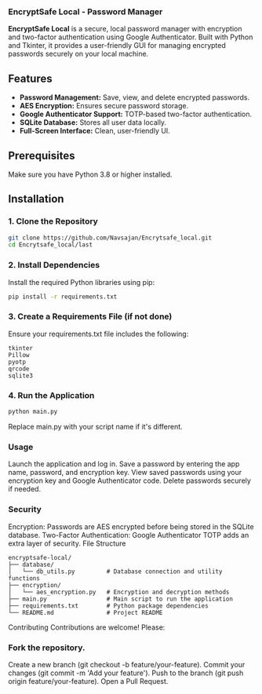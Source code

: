 ### EncryptSafe Local - Password Manager

**EncryptSafe Local** is a secure, local password manager with encryption and two-factor authentication using Google Authenticator. Built with Python and Tkinter, it provides a user-friendly GUI for managing encrypted passwords securely on your local machine.

## Features
- **Password Management:** Save, view, and delete encrypted passwords.
- **AES Encryption:** Ensures secure password storage.
- **Google Authenticator Support:** TOTP-based two-factor authentication.
- **SQLite Database:** Stores all user data locally.
- **Full-Screen Interface:** Clean, user-friendly UI.

## Prerequisites
Make sure you have Python 3.8 or higher installed.

## Installation

### 1. Clone the Repository
```bash
git clone https://github.com/Navsajan/Encrytsafe_local.git
cd Encrytsafe_local/last
```
### 2. Install Dependencies
Install the required Python libraries using pip:

```bash
pip install -r requirements.txt
```
### 3. Create a Requirements File (if not done)
Ensure your requirements.txt file includes the following:

```
tkinter
Pillow
pyotp
qrcode
sqlite3
```
### 4. Run the Application
```bash
python main.py
```
Replace main.py with your script name if it's different.

### Usage
Launch the application and log in.
Save a password by entering the app name, password, and encryption key.
View saved passwords using your encryption key and Google Authenticator code.
Delete passwords securely if needed.

### Security
Encryption: Passwords are AES encrypted before being stored in the SQLite database.
Two-Factor Authentication: Google Authenticator TOTP adds an extra layer of security.
File Structure
```
encryptsafe-local/
├── database/
│   └── db_utils.py         # Database connection and utility functions
├── encryption/
│   └── aes_encryption.py   # Encryption and decryption methods
├── main.py                 # Main script to run the application
├── requirements.txt        # Python package dependencies
└── README.md               # Project README
```
Contributing
Contributions are welcome! Please:

### Fork the repository.
Create a new branch (git checkout -b feature/your-feature).
Commit your changes (git commit -m 'Add your feature').
Push to the branch (git push origin feature/your-feature).
Open a Pull Request.


